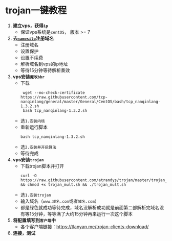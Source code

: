 # trojan一键教程
1. **建立vps，获得`ip`**
   * 保证vps系统是`centOS`， 版本 >= 7
2. **去[`namesilo`](https://www.namesilo.com/)注册域名**
   * 注册域名
   * 设置保护
   * 设置不续费
   * 解析域名到vps的ip地址
   * 等待15分钟等待解析奏效
3. **vps安装`魔改bbr`**
   * 下载
     ```shell
      wget --no-check-certificate https://raw.githubusercontent.com/tcp-nanqinlang/general/master/General/CentOS/bash/tcp_nanqinlang-1.3.2.sh
      bash tcp_nanqinlang-1.3.2.sh
      ```
   * 选`1.安装内核`
   * 重新运行脚本
      ```shell
      bash tcp_nanqinlang-1.3.2.sh
      ```
   * 选`2.安装并开启算法`
   * 等待完成
4. **vps安装`trojan`**
    * 下载trojan脚本并打开
      ```shell
      curl -O https://raw.githubusercontent.com/atrandys/trojan/master/trojan_mult.sh && chmod +x trojan_mult.sh && ./trojan_mult.sh
      ```
    * 选`1.安装trojan`
    * 输入域名（`www.域名.com`或者`域名.com`）
    * 都是绿色就成功等待完成，域名没解析成功就是前面第二部解析完域名没有等15分钟，等等满了大约15分钟再来运行一次这个脚本
5. **将配置填写到`客户端`中**
   * 各个客户端链接：https://tlanyan.me/trojan-clients-download/
6. **连接，测试**
